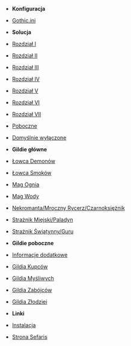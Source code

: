 - **Konfiguracja**
- [Gothic.ini](ini.md?id=Ini)

- **Solucja**
- [Rozdział I](sekcje/zadania/Rozdzial_I.md?id=droga-do-miasta)
- [Rozdział II](sekcje/zadania/Rozdzial_II.md?id=khorinis-cz-1)
- [Rozdział III](sekcje/zadania/Rozdzial_III.md?id=khorinis-cz-1)
- [Rozdział IV](sekcje/zadania/Rozdzial_IV.md?id=khorinis)
- [Rozdział V](sekcje/zadania/Rozdzial_V.md?id=khorinis)
- [Rozdział VI](sekcje/zadania/Rozdzial_VI.md?id=zapomniana-wyspa)
- [Rozdział VII](sekcje/zadania/Rozdzial_VII.md?id=wojna-z-orkami)
- [Poboczne](sekcje/zadania/poboczne.md)
- [Domyślnie wyłączone](sekcje/zadania/wylaczone.md)

- **Gildie główne**
- [Łowca Demonów](sekcje/gildie_glowne/lowca_demonow.md)
- [Łowca Smoków](sekcje/gildie_glowne/lowca_smokow.md)
- [Mag Ognia](sekcje/gildie_glowne/mag_ognia.md)
- [Mag Wody](sekcje/gildie_glowne/mag_wody.md)
- [Nekromanta/Mroczny Rycerz/Czarnoksiężnik](sekcje/gildie_glowne/nekromanta_mrocznyrycerz_czarnoksieznik.md)
- [Strażnik Miejski/Paladyn](sekcje/gildie_glowne/paladyn.md)
- [Strażnik Świątynny/Guru](sekcje/gildie_glowne/straznikswiatynny_guru.md)

- **Gildie poboczne**
- [Informacje dodatkowe](sekcje/gildie_poboczne/info.md)
- [Gildia Kupców](sekcje/gildie_poboczne/gildia_kupcow.md)
- [Gildia Myśliwych](sekcje/gildie_poboczne/gildia_mysliwych.md)
- [Gildia Zabójców](sekcje/gildie_poboczne/gildia_zabojcow.md)
- [Gildia Złodziei](sekcje/gildie_poboczne/gildia_zlodziei.md)

- **Linki**

- [Instalacja](https://sefaris.eu/new-balance/installation)
- [Strona Sefaris](https://sefaris.eu)
